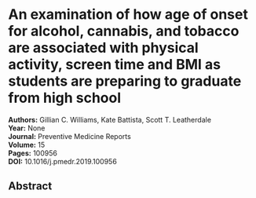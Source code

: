 # An examination of how age of onset for alcohol, cannabis, and tobacco are associated with physical activity, screen time and BMI as students are preparing to graduate from high school

**Authors:** Gillian C. Williams, Kate Battista, Scott T. Leatherdale  
**Year:** None  
**Journal:** Preventive Medicine Reports  
**Volume:** 15  
**Pages:** 100956  
**DOI:** 10.1016/j.pmedr.2019.100956  

## Abstract


